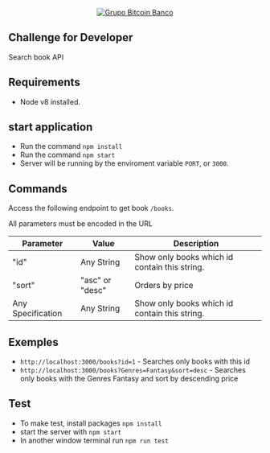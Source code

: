 <p align="center">
  <a href="https://www.btc-banco.com">
      <img src="https://s3.amazonaws.com/assinaturas-de-emails/btc.png" alt="Grupo Bitcoin Banco"/>
  </a>
</p>

## Challenge for Developer

Search book API

## Requirements

* Node v8 installed.

## start application 
* Run the command `npm install`
* Run the command `npm start`
* Server will be running by the enviroment variable `PORT`, or `3000`.

## Commands

Access the following endpoint to get book `/books`.

All parameters must be encoded in the URL

Parameter|Value|Description
----|----|----
|"id"| Any String | Show only books which id contain this string.
|"sort"| "asc" or "desc"| Orders by price
|Any Specification| Any String | Show only books which id contain this string.

## Exemples

* `http://localhost:3000/books?id=1` - Searches only books with this id
* `http://localhost:3000/books?Genres=Fantasy&sort=desc` - Searches only books with the Genres Fantasy and sort by descending price

## Test
* To make test, install packages `npm install`
* start the server with `npm start` 
* In another window terminal run `npm run test`
